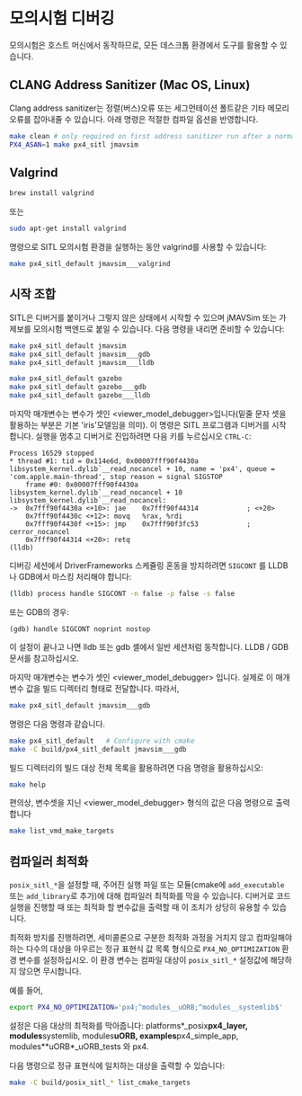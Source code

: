 # 모의시험 디버깅

모의시험은 호스트 머신에서 동작하므로, 모든 데스크톱 환경에서 도구를 활용할 수 있습니다.

## CLANG Address Sanitizer (Mac OS, Linux)

Clang address sanitizer는 정렬(버스)오류 또는 세그먼테이션 폴트같은 기타 메모리 오류를 잡아내줄 수 있습니다. 아래 명령은 적절한 컴파일 옵션을 반영합니다.

```sh
make clean # only required on first address sanitizer run after a normal build
PX4_ASAN=1 make px4_sitl jmavsim
```

## Valgrind

```sh
brew install valgrind
```

또는

```sh
sudo apt-get install valgrind
```

명령으로 SITL 모의시험 환경을 실행하는 동안 valgrind를 사용할 수 있습니다:

```sh
make px4_sitl_default jmavsim___valgrind
```

## 시작 조합

SITL은 디버거를 붙이거나 그렇지 않은 상태에서 시작할 수 있으며 jMAVSim 또는 가제보를 모의시험 백엔드로 붙일 수 있습니다. 다음 명령을 내리면 준비할 수 있습니다:

```sh
make px4_sitl_default jmavsim
make px4_sitl_default jmavsim___gdb
make px4_sitl_default jmavsim___lldb

make px4_sitl_default gazebo
make px4_sitl_default gazebo___gdb
make px4_sitl_default gazebo___lldb
```

마지막 매개변수는 변수가 셋인 &lt;viewer\_model\_debugger&gt;입니다(밑줄 문자 셋을 활용하는 부분은 기본 'iris'모델임을 의미). 이 명령은 SITL 프로그램과 디버거를 시작합니다. 실행을 멈추고 디버거로 진입하려면 다음 키를 누르십시오 ```CTRL-C```:

```gdb
Process 16529 stopped
* thread #1: tid = 0x114e6d, 0x00007fff90f4430a libsystem_kernel.dylib`__read_nocancel + 10, name = 'px4', queue = 'com.apple.main-thread', stop reason = signal SIGSTOP
    frame #0: 0x00007fff90f4430a libsystem_kernel.dylib`__read_nocancel + 10
libsystem_kernel.dylib`__read_nocancel:
->  0x7fff90f4430a <+10>: jae    0x7fff90f44314            ; <+20>
    0x7fff90f4430c <+12>: movq   %rax, %rdi
    0x7fff90f4430f <+15>: jmp    0x7fff90f3fc53            ; cerror_nocancel
    0x7fff90f44314 <+20>: retq
(lldb) 
```

디버깅 세션에서 DriverFrameworks 스케쥴링 혼동을 방지하려면 ```SIGCONT``` 를 LLDB나 GDB에서 마스킹 처리해야 합니다:

```bash
(lldb) process handle SIGCONT -n false -p false -s false
```

또는 GDB의 경우:

    (gdb) handle SIGCONT noprint nostop
    

이 설정이 끝나고 나면 lldb 또는 gdb 셸에서 일반 세션처럼 동작합니다. LLDB / GDB 문서를 참고하십시오.

마지막 매개변수는 변수가 셋인 &lt;viewer\_model\_debugger&gt; 입니다. 실제로 이 매개변수 값을 빌드 디렉터리 형태로 전달합니다. 따라서,

```sh
make px4_sitl_default jmavsim___gdb
```

명령은 다음 명령과 같습니다.

```sh
make px4_sitl_default   # Configure with cmake
make -C build/px4_sitl_default jmavsim___gdb
```

빌드 디렉터리의 빌드 대상 전체 목록을 활용하려면 다음 명령을 활용하십시오:

```sh
make help
```

편의상, 변수셋을 지닌 &lt;viewer\_model\_debugger&gt; 형식의 값은 다음 명령으로 출력합니다

```sh
make list_vmd_make_targets
```

## 컴파일러 최적화

`posix_sitl_*`을 설정할 때, 주어진 실행 파일 또는 모듈(cmake에 `add_executable` 또는 `add_library`로 추가)에 대해 컴파일러 최적화를 막을 수 있습니다. 디버거로 코드 실행을 진행할 때 또는 최적화 할 변수값을 출력할 때 이 조치가 상당히 유용할 수 있습니다.

최적화 방지를 진행하려면, 세미콜론으로 구분한 최적화 과정을 거치지 않고 컴파일해야 하는 다수의 대상을 아우르는 정규 표현식 값 목록 형식으로 `PX4_NO_OPTIMIZATION` 환경 변수를 설정하십시오. 이 환경 변수는 컴파일 대상이 `posix_sitl_*` 설정값에 해당하지 않으면 무시합니다.

예를 들어,

```sh
export PX4_NO_OPTIMIZATION='px4;^modules__uORB;^modules__systemlib$'
```

설정은 다음 대상의 최적화를 막아줍니다: platforms*\_posix**px4\_layer, modules**systemlib, modules**uORB, examples**px4\_simple\_app, modules**uORB*\_uORB\_tests 와 px4. 

다음 명령으로 정규 표현식에 일치하는 대상을 출력할 수 있습니다:

```sh
make -C build/posix_sitl_* list_cmake_targets
```